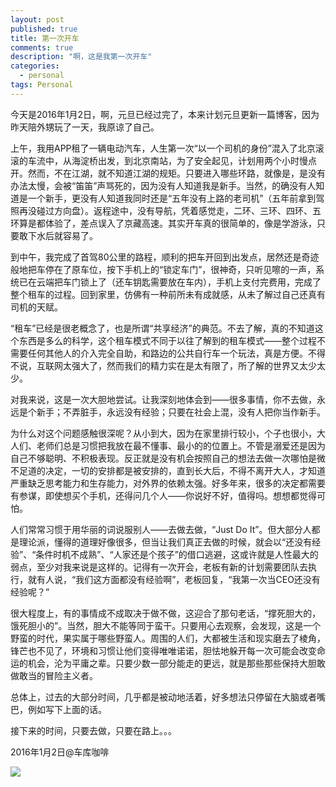 ```yaml
---
layout: post
published: true
title: 第一次开车
comments: true
description: "啊，这是我第一次开车"
categories: 
  - personal
tags: Personal
---
```

今天是2016年1月2日，啊，元旦已经过完了，本来计划元旦更新一篇博客，因为昨天陪外甥玩了一天，我原谅了自己。

上午，我用APP租了一辆电动汽车，人生第一次“以一个司机的身份”混入了北京滚滚的车流中，从海淀桥出发，到北京南站，为了安全起见，计划用两个小时慢点开。然而，不在江湖，就不知道江湖的规矩。只要进入哪些环路，就像是，是没有办法太慢，会被“笛笛”声骂死的，因为没有人知道我是新手。当然，的确没有人知道是一个新手，更没有人知道我同时还是“五年没有上路的老司机”（五年前拿到驾照再没碰过方向盘）。返程途中，没有导航，凭着感觉走，二环、三环、四环、五环算是都体验了，差点误入了京藏高速。其实开车真的很简单的，像是学游泳，只要敢下水后就容易了。

到中午，我完成了首驾80公里的路程，顺利的把车开回到出发点，居然还是奇迹般地把车停在了原车位，按下手机上的“锁定车门”，很神奇，只听见嚓的一声，系统已在云端把车门锁上了（还车钥匙需要放在车内），手机上支付完费用，完成了整个租车的过程。回到家里，仿佛有一种前所未有成就感，从未了解过自己还真有司机的天赋。

“租车”已经是很老概念了，也是所谓“共享经济”的典范。不去了解，真的不知道这个东西是多么的科学，这个租车模式不同于以往了解到的租车模式——整个过程不需要任何其他人的介入完全自助，和路边的公共自行车一个玩法，真是方便。不得不说，互联网太强大了，然而我们的精力实在是太有限了，所了解的世界又太少太少。

对我来说，这是一次大胆地尝试。让我深刻地体会到——很多事情，你不去做，永远是个新手；不弄脏手，永远没有经验；只要在社会上混，没有人把你当作新手。

为什么对这个问题感触很深呢？从小到大，因为在家里排行较小，个子也很小，大人们、老师们总是习惯把我放在最不懂事、最小的的位置上。不管是溺爱还是因为自己不够聪明、不积极表现。反正就是没有机会按照自己的想法去做一次哪怕是微不足道的决定，一切的安排都是被安排的，直到长大后，不得不离开大人，才知道严重缺乏思考能力和生存能力，对外界的依赖太强。好多年来，很多的决定都需要有参谋，即使想买个手机，还得问几个人——你说好不好，值得吗。想想都觉得可怕。

人们常常习惯于用华丽的词说服别人——去做去做，“Just Do It”。但大部分人都是理论派，懂得的道理好像很多，但当让我们真正去做的时候，就会以“还没有经验”、“条件时机不成熟”、“人家还是个孩子”的借口逃避，这或许就是人性最大的弱点，至少对我来说是这样的。记得有一次开会，老板有新的计划需要团队去执行，就有人说，“我们这方面都没有经验啊”，老板回复，“我第一次当CEO还没有经验呢？”

很大程度上，有的事情成不成取决于做不做，这迎合了那句老话，“撑死胆大的，饿死胆小的”。当然，胆大不能等同于蛮干。只要用心去观察，会发现，这是一个野蛮的时代，果实属于哪些野蛮人。周围的人们，大都被生活和现实磨去了棱角，锋芒也不见了，环境和习惯让他们变得唯唯诺诺，胆怯地躲开每一次可能会改变命运的机会，沦为平庸之辈。只要少数一部分能走的更远，就是那些那些保持大胆敢做敢当的冒险主义者。

总体上，过去的大部分时间，几乎都是被动地活着，好多想法只停留在大脑或者嘴巴，例如写下上面的话。

接下来的时间，只要去做，只要在路上。。。

2016年1月2日@车库咖啡

<img src="{{ site.imageurl }}/16-01-02-cheku.jpg" />

